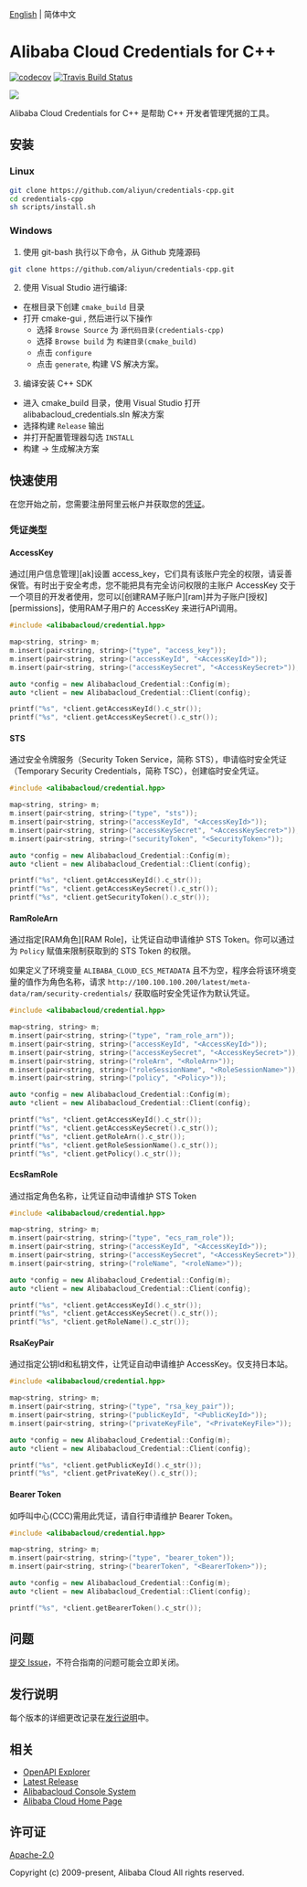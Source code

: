 [English](/README.md) | 简体中文

# Alibaba Cloud Credentials for C++
[![codecov](https://codecov.io/gh/aliyun/credentials-cpp/branch/master/graph/badge.svg)](https://codecov.io/gh/aliyun/credentials-cpp)
[![Travis Build Status](https://travis-ci.org/aliyun/credentials-cpp.svg?branch=master)](https://travis-ci.org/aliyun/credentials-cpp)

![](https://aliyunsdk-pages.alicdn.com/icons/AlibabaCloud.svg)

Alibaba Cloud Credentials for C++ 是帮助 C++ 开发者管理凭据的工具。

## 安装

### Linux

```bash
git clone https://github.com/aliyun/credentials-cpp.git
cd credentials-cpp
sh scripts/install.sh
```

### Windows

1. 使用 git-bash 执行以下命令，从 Github 克隆源码

  ```bash
  git clone https://github.com/aliyun/credentials-cpp.git
  ```

2. 使用 Visual Studio 进行编译:
  * 在根目录下创建 `cmake_build` 目录
  * 打开 cmake-gui , 然后进行以下操作
    * 选择 `Browse Source` 为 `源代码目录(credentials-cpp)`
    * 选择 `Browse build` 为 `构建目录(cmake_build)`
    * 点击 `configure`
    * 点击 `generate`, 构建 VS 解决方案。

3. 编译安装 C++ SDK
  * 进入 cmake_build 目录，使用 Visual Studio 打开 alibabacloud_credentials.sln 解决方案
  * 选择构建 `Release` 输出
  * 并打开配置管理器勾选 `INSTALL`
  * 构建 -> 生成解决方案

## 快速使用

在您开始之前，您需要注册阿里云帐户并获取您的[凭证](https://usercenter.console.aliyun.com/#/manage/ak)。

### 凭证类型

#### AccessKey

通过[用户信息管理][ak]设置 access_key，它们具有该账户完全的权限，请妥善保管。有时出于安全考虑，您不能把具有完全访问权限的主账户 AccessKey 交于一个项目的开发者使用，您可以[创建RAM子账户][ram]并为子账户[授权][permissions]，使用RAM子用户的 AccessKey 来进行API调用。

```c++
#include <alibabacloud/credential.hpp>

map<string, string> m;
m.insert(pair<string, string>("type", "access_key"));
m.insert(pair<string, string>("accessKeyId", "<AccessKeyId>"));
m.insert(pair<string, string>("accessKeySecret", "<AccessKeySecret>"));

auto *config = new Alibabacloud_Credential::Config(m);
auto *client = new Alibabacloud_Credential::Client(config);

printf("%s", *client.getAccessKeyId().c_str());
printf("%s", *client.getAccessKeySecret().c_str());
```

#### STS

通过安全令牌服务（Security Token Service，简称 STS），申请临时安全凭证（Temporary Security Credentials，简称 TSC），创建临时安全凭证。

```c++
#include <alibabacloud/credential.hpp>

map<string, string> m;
m.insert(pair<string, string>("type", "sts"));
m.insert(pair<string, string>("accessKeyId", "<AccessKeyId>"));
m.insert(pair<string, string>("accessKeySecret", "<AccessKeySecret>"));
m.insert(pair<string, string>("securityToken", "<SecurityToken>"));

auto *config = new Alibabacloud_Credential::Config(m);
auto *client = new Alibabacloud_Credential::Client(config);

printf("%s", *client.getAccessKeyId().c_str());
printf("%s", *client.getAccessKeySecret().c_str());
printf("%s", *client.getSecurityToken().c_str());
```

#### RamRoleArn

通过指定[RAM角色][RAM Role]，让凭证自动申请维护 STS Token。你可以通过为 `Policy` 赋值来限制获取到的 STS Token 的权限。

如果定义了环境变量 `ALIBABA_CLOUD_ECS_METADATA` 且不为空，程序会将该环境变量的值作为角色名称，请求 `http://100.100.100.200/latest/meta-data/ram/security-credentials/` 获取临时安全凭证作为默认凭证。

```c++
#include <alibabacloud/credential.hpp>

map<string, string> m;
m.insert(pair<string, string>("type", "ram_role_arn"));
m.insert(pair<string, string>("accessKeyId", "<AccessKeyId>"));
m.insert(pair<string, string>("accessKeySecret", "<AccessKeySecret>"));
m.insert(pair<string, string>("roleArn", "<RoleArn>"));
m.insert(pair<string, string>("roleSessionName", "<RoleSessionName>"));
m.insert(pair<string, string>("policy", "<Policy>"));

auto *config = new Alibabacloud_Credential::Config(m);
auto *client = new Alibabacloud_Credential::Client(config);

printf("%s", *client.getAccessKeyId().c_str());
printf("%s", *client.getAccessKeySecret().c_str());
printf("%s", *client.getRoleArn().c_str());
printf("%s", *client.getRoleSessionName().c_str());
printf("%s", *client.getPolicy().c_str());
```

#### EcsRamRole

通过指定角色名称，让凭证自动申请维护 STS Token

```c++
#include <alibabacloud/credential.hpp>

map<string, string> m;
m.insert(pair<string, string>("type", "ecs_ram_role"));
m.insert(pair<string, string>("accessKeyId", "<AccessKeyId>"));
m.insert(pair<string, string>("accessKeySecret", "<AccessKeySecret>"));
m.insert(pair<string, string>("roleName", "<roleName>"));

auto *config = new Alibabacloud_Credential::Config(m);
auto *client = new Alibabacloud_Credential::Client(config);

printf("%s", *client.getAccessKeyId().c_str());
printf("%s", *client.getAccessKeySecret().c_str());
printf("%s", *client.getRoleName().c_str());
```

#### RsaKeyPair

通过指定公钥Id和私钥文件，让凭证自动申请维护 AccessKey。仅支持日本站。

```c++
#include <alibabacloud/credential.hpp>

map<string, string> m;
m.insert(pair<string, string>("type", "rsa_key_pair"));
m.insert(pair<string, string>("publicKeyId", "<PublicKeyId>"));
m.insert(pair<string, string>("privateKeyFile", "<PrivateKeyFile>"));

auto *config = new Alibabacloud_Credential::Config(m);
auto *client = new Alibabacloud_Credential::Client(config);

printf("%s", *client.getPublicKeyId().c_str());
printf("%s", *client.getPrivateKey().c_str());
```

#### Bearer Token

如呼叫中心(CCC)需用此凭证，请自行申请维护 Bearer Token。

```c++
#include <alibabacloud/credential.hpp>

map<string, string> m;
m.insert(pair<string, string>("type", "bearer_token"));
m.insert(pair<string, string>("bearerToken", "<BearerToken>"));

auto *config = new Alibabacloud_Credential::Config(m);
auto *client = new Alibabacloud_Credential::Client(config);

printf("%s", *client.getBearerToken().c_str());
```

## 问题

[提交 Issue](https://github.com/aliyun/credentials-cpp/issues/new/choose)，不符合指南的问题可能会立即关闭。

## 发行说明

每个版本的详细更改记录在[发行说明](/CHANGELOG.md)中。

## 相关

- [OpenAPI Explorer][open-api]
- [Latest Release][latest-release]
- [Alibabacloud Console System][console]
- [Alibaba Cloud Home Page][aliyun]

## 许可证

[Apache-2.0](/LICENSE.md)

Copyright (c) 2009-present, Alibaba Cloud All rights reserved.

[open-api]: https://api.aliyun.com
[latest-release]: https://github.com/aliyun/credentials-cpp/releases
[console]: https://home.console.aliyun.com
[aliyun]: https://www.aliyun.com
